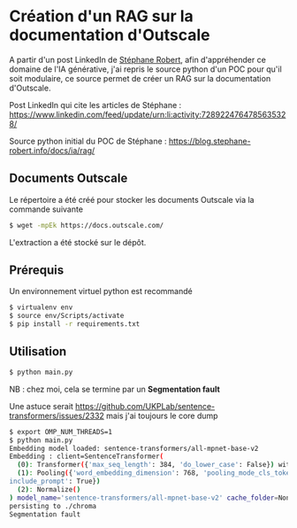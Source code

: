 # Création d'un RAG sur la documentation d'Outscale

A partir d'un post LinkedIn de [Stéphane Robert](https://www.linkedin.com/in/stephanerobert1/), afin d'appréhender ce domaine de l'IA générative, j'ai repris le source python d'un POC pour qu'il soit modulaire, ce source permet de créer un RAG sur la documentation d'Outscale.

Post LinkedIn qui cite les articles de Stéphane : https://www.linkedin.com/feed/update/urn:li:activity:7289224764785635328/

Source python initial du POC de Stéphane : https://blog.stephane-robert.info/docs/ia/rag/

## Documents Outscale

Le répertoire a été créé pour stocker les documents Outscale via la commande suivante

```bash
$ wget -mpEk https://docs.outscale.com/
```

L'extraction a été stocké sur le dépôt.

## Prérequis

Un environnement virtuel python est recommandé

```bash
$ virtualenv env
$ source env/Scripts/activate
$ pip install -r requirements.txt
```

## Utilisation

```bash
$ python main.py
```

NB : chez moi, cela se termine par un **Segmentation fault** 

Une astuce serait https://github.com/UKPLab/sentence-transformers/issues/2332 mais j'ai toujours le core dump

```bash
$ export OMP_NUM_THREADS=1
$ python main.py
Embedding model loaded: sentence-transformers/all-mpnet-base-v2
Embedding : client=SentenceTransformer(
  (0): Transformer({'max_seq_length': 384, 'do_lower_case': False}) with Transformer model: MPNetModel
  (1): Pooling({'word_embedding_dimension': 768, 'pooling_mode_cls_token': False, 'pooling_mode_mean_tokens': True, 'pooling_mode_max_tokens': False, 'pooling_mode_mean_sqrt_len_tokens': False, 'pooling_mode_weightedmean_tokens': False, 'pooling_mode_lasttoken': False, '
include_prompt': True})
  (2): Normalize()
) model_name='sentence-transformers/all-mpnet-base-v2' cache_folder=None model_kwargs={} encode_kwargs={} multi_process=False show_progress=False
persisting to ./chroma
Segmentation fault
```
